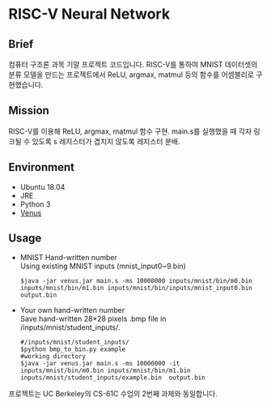 # RISC-V Neural Network
## Brief
컴퓨터 구조론 과목 기말 프로젝트 코드입니다. RISC-V를 통하여 MNIST 데이터셋의 분류 모델을 만드는 프로젝트에서 ReLU, argmax, matmul 등의 함수를 어셈블리로 구현했습니다.

## Mission
RISC-V를 이용해 ReLU, argmax, matmul 함수 구현. main.s를 실행했을 때 각자 링크될 수 있도록 s 레지스터가 겹치지 않도록 레지스터 분배.

## Environment
 - Ubuntu 18.04
 - JRE
 - Python 3
 - [Venus](https://venus.cs61c.org/)

## Usage
 - MNIST Hand-written number   
    Using existing MNIST inputs (mnist_input0~9.bin)
    ```
    $java -jar venus.jar main.s -ms 10000000 inputs/mnist/bin/m0.bin inputs/mnist/bin/m1.bin inputs/mnist/bin/inputs/mnist_input0.bin  output.bin
    ```
 - Your own hand-written number   
    Save hand-written 28*28 pixels .bmp file in /inputs/mnist/student_inputs/.   
    ```
    #/inputs/mnist/student_inputs/
    $python bmp_to_bin.py example
    #working directory
    $java -jar venus.jar main.s -ms 10000000 -it inputs/mnist/bin/m0.bin inputs/mnist/bin/m1.bin inputs/mnist/student_inputs/example.bin  output.bin
    ```
프로젝트는 UC Berkeley의 CS-61C 수업의 2번째 과제와 동일합니다.